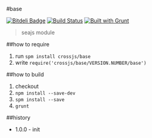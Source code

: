 #base

[![Bitdeli Badge](https://d2weczhvl823v0.cloudfront.net/crossjs/base/trend.png)](https://bitdeli.com/free "Bitdeli Badge")
[![Build Status](https://api.travis-ci.org/crossjs/base.png?branch=master)](http://travis-ci.org/crossjs/base)
[![Built with Grunt](https://cdn.gruntjs.com/builtwith.png)](http://gruntjs.com/)

 > seajs module

##how to require

1. run `spm install crossjs/base`
1. write `require('crossjs/base/VERSION.NUMBER/base')`

##how to build

1. checkout
1. `npm install --save-dev`
1. `spm install --save`
1. `grunt`

##history

- 1.0.0 - init
